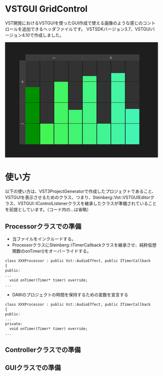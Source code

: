 # VSTGUI GridControl
VST開発におけるVSTGUIを使ったGUI作成で使える画像のような感じのコントロールを追加できるヘッダファイルです。
VSTSDKバージョン3.7、VSTGUIバージョン4.10で作成しました。

![Screenshot](https://github.com/Takacie/VSTGUI-GridControl/blob/main/images/screenshot.png "screenshot")

# 使い方
以下の使い方は、VST3ProjectGeneratorで作成したプロジェクトであること、VSTGUIを表示させるためのクラス、つまり、Steinberg::Vst::VSTGUIEditorクラス、VSTGUI::IControlListenerクラスを継承したクラスが準備されていることを前提としています。（コード内の...は省略）

## Processorクラスでの準備
* 当ファイルをインクルードする。
* ProcessorクラスにSteinberg::ITimerCallbackクラスを継承させ、純粋仮想関数のonTimer()をオーバーライドする。
```
class XXXProcessor : public Vst::AudioEffect, public ITimerCallback
{
public:
...
  void onTimer(Timer* timer) override;
...
```
* DAWのプロジェクトの時間を保持するための変数を宣言する
```
class XXXProcessor : public Vst::AudioEffect, public ITimerCallback
{
public:
...
private:
  void onTimer(Timer* timer) override;  
...
```

## Controllerクラスでの準備

## GUIクラスでの準備 

